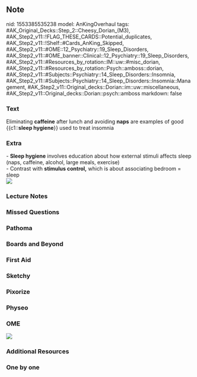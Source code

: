 ## Note
nid: 1553385535238
model: AnKingOverhaul
tags: #AK_Original_Decks::Step_2::Cheesy_Dorian_(M3), #AK_Step2_v11::!FLAG_THESE_CARDS::Potential_duplicates, #AK_Step2_v11::!Shelf::#Cards_AnKing_Skipped, #AK_Step2_v11::#OME::12_Psychiatry::19_Sleep_Disorders, #AK_Step2_v11::#OME_banner::Clinical::12_Psychiatry::19_Sleep_Disorders, #AK_Step2_v11::#Resources_by_rotation::IM::uw::#misc_dorian, #AK_Step2_v11::#Resources_by_rotation::Psych::amboss::dorian, #AK_Step2_v11::#Subjects::Psychiatry::14_Sleep_Disorders::Insomnia, #AK_Step2_v11::#Subjects::Psychiatry::14_Sleep_Disorders::Insomnia::Management, #AK_Step2_v11::Original_decks::Dorian::im::uw::miscellaneous, #AK_Step2_v11::Original_decks::Dorian::psych::amboss
markdown: false

### Text
Eliminating <b>caffeine</b> after lunch and avoiding <b>naps</b>
are examples of good {{c1::<b>sleep hygiene</b>}} used to treat
insomnia

### Extra
<div>
<div>
  - <b>Sleep hygiene</b> involves education about how external
  stimuli affects sleep (naps, caffeine, alcohol, large meals,
  exercise)
</div>
<div>
  - Contrast with <b>stimulus control,</b> which is about
  associating bedroom = sleep
</div><img src="paste-60868276518915.jpg" class="resizer"></div>

### Lecture Notes


### Missed Questions


### Pathoma


### Boards and Beyond


### First Aid


### Sketchy


### Pixorize


### Physeo


### OME
<div class="ome-widget">
  <a href=
  "https://onlinemeded.org/spa/psychiatry/sleep-disorders/acquire?ref=anki">
  <img src="_OME_AnkiFlashcards_Lesson_2.png"></a>
</div>

### Additional Resources


### One by one

